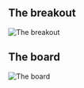 ## The breakout
![The breakout](https://cloud.githubusercontent.com/assets/11520795/11286127/f4618290-8f1b-11e5-858b-29738ec8bdae.PNG)

## The board
![The board](https://cloud.githubusercontent.com/assets/11520795/11286591/78b8f940-8f1e-11e5-8907-e4565be125a5.PNG)

